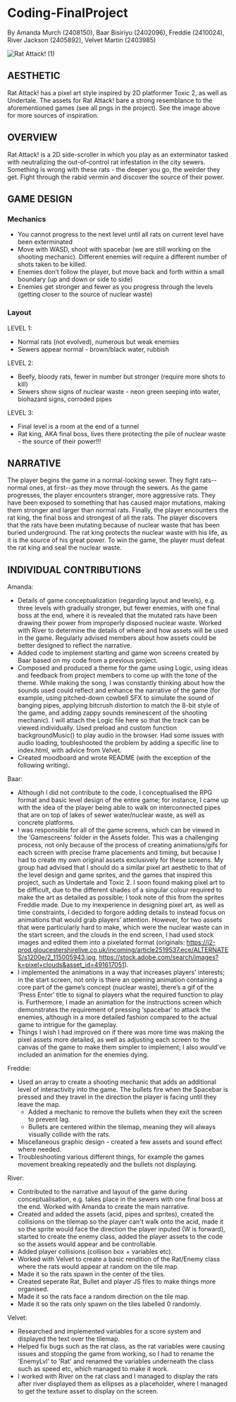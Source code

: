 # Coding-FinalProject
By Amanda Murch (2408150), Baar Bisiriyu (2402096), Freddie (2410024), River Jackson (2405892), Velvet Martin (2403985)

![Rat Attack! (1)](https://github.com/zmwf129/epic-win-side-scroller/assets/149950646/545e6732-169d-46c7-aca2-75c18da4b506)

## AESTHETIC
Rat Attack! has a pixel art style inspired by 2D platformer Toxic 2, as well as Undertale. The assets for Rat Attack! bare a strong resemblance to the aforementioned games (see all pngs in the project). See the image above for more sources of inspiration.

## OVERVIEW
Rat Attack! is a 2D side-scroller in which you play as an exterminator tasked with neutralizing the out-of-control rat infestation in the city sewers. Something is wrong with these rats - the deeper you go, the weirder they get. Fight through the rabid vermin and discover the source of their power.

## GAME DESIGN
### Mechanics
- You cannot progress to the next level until all rats on current level have been exterminated
- Move with WASD, shoot with spacebar (we are still working on the shooting mechanic). Different enemies will require a different number of shots taken to be killed.
- Enemies don’t follow the player, but move back and forth within a small boundary (up and down or side to side)
- Enemies get stronger and fewer as you progress through the levels (getting closer to the source of nuclear waste)
### Layout
LEVEL 1:
- Normal rats (not evolved), numerous but weak enemies
- Sewers appear normal - brown/black water, rubbish

LEVEL 2:
- Beefy, bloody rats, fewer in number but stronger (require more shots to kill)
- Sewers show signs of nuclear waste - neon green seeping into water, biohazard signs, corroded pipes

LEVEL 3:
- Final level is a room at the end of a tunnel
- Rat king, AKA final boss, lives there protecting the pile of nuclear waste - the source of their power!!!

## NARRATIVE
The player begins the game in a normal-looking sewer. They fight rats--normal ones, at first--as they move through the sewers. As the game progresses, the player encounters stranger, more aggressive rats. They have been exposed to something that has caused major mutations, making them stronger and larger than normal rats. Finally, the player encounters the rat king, the final boss and strongest of all the rats. The player discovers that the rats have been mutating because of nuclear waste that has been buried underground. The rat king protects the nuclear waste with his life, as it is the source of his great power. To win the game, the player must defeat the rat king and seal the nuclear waste.
## INDIVIDUAL CONTRIBUTIONS
Amanda: 
- Details of game conceptualization (regarding layout and levels), e.g. three levels with gradually stronger, but fewer enemies, with one final boss at the end, where it is revealed that the mutated rats have been drawing their power from improperly disposed nuclear waste. Worked with River to determine the details of where and how assets will be used in the game. Regularly advised members about how assets could be better designed to reflect the narrative.
- Added code to implement starting and game won screens created by Baar based on my code from a previous project.
- Composed and produced a theme for the game using Logic, using ideas and feedback from project members to come up with the tone of the theme. While making the song, I was constantly thinking about how the sounds used could reflect and enhance the narrative of the game (for example, using pitched-down cowbell SFX to simulate the sound of banging pipes, applying bitcrush distortion to match the 8-bit style of the game, and adding zappy sounds reminescent of the shooting mechanic). I will attach the Logic file here so that the track can be viewed individually. Used preload and custom function backgroundMusic() to play audio in the browser. Had some issues with audio loading, toubleshooted the problem by adding a specific line to index.html, with advice from Velvet.
- Created moodboard and wrote README (with the exception of the following writing).

Baar:
- Although I did not contribute to the code, I conceptualised the RPG format and basic level design of the entire game; for instance, I came up with the idea of the player being able to walk on interconnected pipes that are on top of lakes of sewer water/nuclear waste, as well as concrete platforms.
- I was responsible for all of the game screens, which can be viewed in the ‘Gamescreens’ folder in the Assets folder. This was a challenging process, not only because of the process of creating animations/gifs for each screen with precise frame placements and timing, but because I had to create my own original assets exclusively for these screens. My group had advised that I should do a similar pixel art aesthetic to that of the level design and game sprites, and the games that inspired this project, such as Undertale and Toxic 2. I soon found making pixel art to be difficult, due to the different shades of a singular colour required to make the art as detailed as possible; I took note of this from the sprites Freddie made. Due to my inexperience in designing pixel art, as well as time constraints, I decided to forgore adding details to instead focus on animations that would grab players’ attention. However, for two assets that were particularly hard to make, which were the nuclear waste can in the start screen, and the clouds in the end screen, I had used stock images and edited them into a pixelated format (originals: https://i2-prod.gloucestershirelive.co.uk/incoming/article2519537.ece/ALTERNATES/s1200e/2_115005943.jpg, https://stock.adobe.com/search/images?k=pixel+clouds&asset_id=491617051). 
- I implemented the animations in a way that increases players’ interests; in the start screen, not only is there an opening animation containing a core part of the game’s concept (nuclear waste), there’s a gif of the ‘Press Enter’ title to signal to players what the required function to play is. Furthermore, I made an animation for the instructions screen which demonstrates the requirement of pressing ‘spacebar’ to attack the enemies, although in a more detailed fashion compared to the actual game to intrigue for the gameplay.
- Things I wish I had improved on if there was more time was making the pixel assets more detailed, as well as adjusting each screen to the canvas of the game to make them simpler to implement; I also would’ve included an animation for the enemies dying.


Freddie:
- Used an array to create a shooting mechanic that adds an additional level of interactivity into the game. The bullets fire when the Spacebar is pressed and they travel in the direction the player is facing until they leave the map.
  - Added a mechanic to remove the bullets when they exit the screen to prevent lag.
  - Bullets are centered within the tilemap, meaning they will always visually collide with the rats.
- Miscellaneous graphic design - created a few assets and sound effect where needed.
- Troubleshooting various different things, for example the games movement breaking repeatedly and the bullets not displaying.
  
River: 
- Contributed to the narrative and layout of the game during conceptualisation, e.g. takes place in the sewers with one final boss at the end. Worked with Amanda to create the main narrative.
- Created and added the assets (acid, pipes and sprites), created the collisions on the tilemap so the player can't walk onto the acid, made it so the sprite would face the direction the player inputed (W is forward), started to create the enemy class, added the player assets to the code so the assets would appear and be controllable. 
- Added player collisions (collison box + variables etc).
- Worked with Velvet to create a basic rendition of the Rat/Enemy class where the rats would appear at random on the tile map. 
- Made it so the rats spawn in the center of the tiles.
- Created seperate Rat, Bullet and player JS files to make things more organised.
- Made it so the rats face a random direction on the tile map.
- Made it so the rats only spawn on the tiles labelled 0 randomly.

Velvet: 
- Researched and implemented variables for a score system and displayed the text over the tilemap.
- Helped fix bugs such as the rat class, as the rat variables were causing issues and stopping the game from working, so I had to rename the 'EnemyLvl' to 'Rat' and renamed the variables underneath the class such as speed etc, which managed to make it work.
- I worked with River on the rat class and I managed to display the rats after river displayed them as ellipses as a placeholder, where I managed to get the texture asset to display on the screen.

